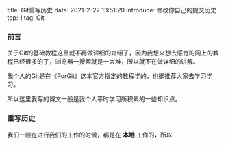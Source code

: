 title: Git重写历史
date: 2021-2-22 13:51:20
introduce: 修改你自己的提交历史
top: 1
tag: Git

### 前言
关于Git的基础教程这里就不再做详细的介绍了，因为我想来想去感觉的网上的教程已经很多的了，浏览器一搜索就是一大堆，所以就不在做详细的讲解。

我个人的Git是在《PorGit》这本官方指定的教程学的，也挺推荐大家去学习学习。

所以这里我写的博文一般是我个人平时学习所积累的一些知识点。

### 重写历史
我们一般在进行我们的工作的时候，都是在 **本地** 工作的，所以
